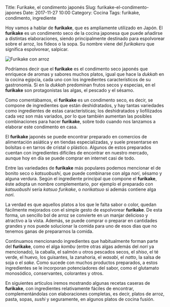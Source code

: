 Title: Furikake, el condimento japonés
Slug: furikake-el-condimento-japones
Date: 2017-11-27 10:00
Category: Cocina
Tags: furikake, condimento, ingrediente



Hoy vamos a hablar de **furikake**, que es ampliamente utilizado en Japón. El **furikake** es un condimento seco de la cocina japonesa que puede añadirse a distintas elaboraciones, siendo principalmente destinado para espolvorear sobre el arroz, los fideos o la sopa. Su nombre viene del *furikakeru* que significa espolvorear, salpicar.

![Furikake con arroz]({filename}/images/furikake-con-arroz.jpg)

Podríamos decir que el **furikake** es el condimento seco japonés que enriquece de aromas y sabores muchos platos, igual que hace la *dukkah* en la cocina egipcia, cada uno con los ingredientes característicos de su gastronomía. Si en la *dukkah* predominan frutos secos y especias, en el **furikake** son protagonistas las algas, el pescado y el sésamo.

Como comentábamos, el **furikake** es un condimento seco, es decir, se compone de ingredientes que están deshidratados, y hay tantas variedades como ingredientes de estas características; los deshidratados y liofilizados cada vez son más variados, por lo que también aumentan las posibles combinaciones para hacer **furikake**, sobre todo cuando nos lanzamos a elaborar este condimento en casa.

El **furikake** japonés se puede encontrar preparado en comercios de alimentación asiática y en tiendas especializadas, y suele presentarse en bolsitas o en tarros de cristal o plástico. Algunos de estos preparados cuentan con ingredientes difíciles de encontrar en nuestro mercado, aunque hoy en día se puede comprar en internet casi de todo.

Entre las variedades de **furikake** más populares podemos mencionar el de bonito seco o *katsuobushi*, que puede combinarse con alga *nori*, sésamo y alguna verdura. Según el ingrediente principal que compone el **furikake**, éste adopta un nombre complementario, por ejemplo el preparado con *katsuobushi* sería *katsuo furikake*, o *norikatsuo* si además contiene alga *nori*.

La verdad es que aquellos platos a los que le falta sabor o color, quedan fácilmente mejorados con el simple gesto de espolvorear **furikake**. De esta forma, un sencillo bol de arroz se convierte en un manjar delicioso y atractivo a la vista. Además, se puede comprar o preparar en cantidades grandes y nos puede solucionar la comida para uno de esos dias que no tenemos ganas de prepararnos la comida.

Continuamos mencionando ingredientes que habitualmente forman parte del **furikake**, como el alga *kombu* (entre otras algas además del *nori* ya mencionado), la caballa, el salmón u otros pescados secos, el *shiso*, el té verde, el huevo, los guisantes, la zanahoria, el *wasabi*, el *natto*, la salsa de soja o el *sake*. Como sucede con muchos productos preparados, a estos ingredientes se le incorporan potenciadores del sabor, como el glutamato monosódico, conservantes, colorantes y otros.

En siguientes artículos iremos mostrando algunas recetas caseras de **furikake**, con ingredientes relativamente fáciles de encontrar, complementándolas con elaboraciones completas, es decir, platos de arroz, pasta, sopas, *sushi* y seguramente, en algunos platos de cocina fusión.
